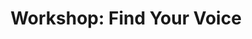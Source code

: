 ---
layout: event

title: "Workshop: Find Your Voice"
thumbnail: "2019-04-24-workshop-fyv-thumbnail.jpg"

start_date: 2019-04-24
start_time: T19:40
end_time: T21:10

venue: "Omved Gardens"
address: "Townsend Yard, Highgate, London N6 5JF"
gmaps_url: "https://goo.gl/maps/wP21HupJJ6r"

event_url: "https://www.eventbrite.co.uk/e/find-your-voice-tickets-58827654097?aff=efbeventtix&fbclid=IwAR0OL5Ot-_BpXPVt9eSm5PZJcV6Hf8rhobo8eKc_8pG73i4aZwCe251EBuM"
---
